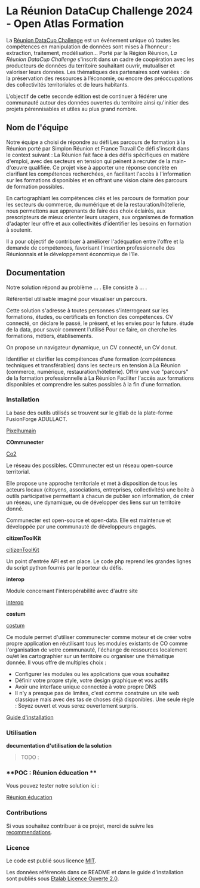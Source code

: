 # La Réunion DataCup Challenge 2024 - Open Atlas Formation

La [Réunion DataCup Challenge](https://data.regionreunion.com/p/page-reunion-datacup-challenge) est un événement unique où toutes les compétences en manipulation de données sont mises à l’honneur : extraction, traitement, modélisation… Porté par la Région Réunion, *La Réunion DataCup Challenge* s'inscrit dans un cadre de coopération avec les producteurs de données du territoire souhaitant ouvrir, mutualiser et valoriser leurs données. Les thématiques des partenaires sont variées : de la préservation des ressources à l’économie, ou encore des préoccupations des collectivités territoriales et de leurs habitants.

L’objectif de cette seconde édition est de continuer à fédérer une communauté autour des données ouvertes du territoire ainsi qu'initier des projets pérennisables et utiles au plus grand nombre.


## Nom de l'équipe

Notre équipe a choisi de répondre au défi Les parcours de formation à la Réunion​ porté par  Simplon Réunion et France Travail
Ce défi s'inscrit dans le context suivant : La Réunion fait face à des défis spécifiques en matière d'emploi, avec des secteurs en tension qui peinent à recruter de la main-d'œuvre qualifiée. Ce projet vise à apporter une réponse concrète en clarifiant les compétences recherchées, en facilitant l'accès à l'information sur les formations disponibles et en offrant une vision claire des parcours de formation possibles.

En cartographiant les compétences clés et les parcours de formation pour les secteurs du commerce, du numérique et de la restauration/hôtellerie, nous permettons aux apprenants de faire des choix éclairés, aux prescripteurs de mieux orienter leurs usagers, aux organismes de formation d'adapter leur offre et aux collectivités d'identifier les besoins en formation à soutenir.

Il a pour objectif de contribuer à améliorer l'adéquation entre l'offre et la demande de compétences, favorisant l'insertion professionnelle des Réunionnais et le développement économique de l'île.



## **Documentation**

Notre solution répond au problème ... . Elle consiste à ... .

Référentiel utilisable imaginé pour visualiser un parcours. 

Cette solution s'adresse à toutes personnes s'interrogeant sur les formations, études, ou certificats en fonction des compétences.
CV connecté, on déclare le passé, le présent, et les envies pour le future. 
étude de la data, pour savoir comment l'utilisé
Pour ce faire, on cherche les formations, métiers, établisements.

On propose un navigateur dynamique, un CV connecté, un CV donut.

Identifier et clarifier les compétences d'une formation (compétences techniques et transférables) dans les secteurs en tension à La Réunion (commerce, numérique, restauration/hôtellerie).
Offrir une vue "parcours" de la formation professionnelle à La Réunion
Faciliter l'accès aux formations disponibles et comprendre les suites possibles à la fin d'une formation. 

### **Installation**

La base des outils utilisés se trouvent sur le gitlab de la plate-forme FusionForge ADULLACT.

[Pixelhumain](https://gitlab.adullact.net/pixelhumain)

**COmmunecter**

[Co2](https://gitlab.adullact.net/pixelhumain/co2)

Le réseau des possibles. COmmunecter est un réseau open-source territorial.

Elle propose une approche territoriale et met à disposition de tous les acteurs locaux (citoyens, associations, entreprises, collectivités) une boite à outils participative permettant à chacun de publier son information, de créer un réseau, une dynamique, ou de développer des liens sur un territoire donné.

Communecter est open-source et open-data. Elle est maintenue et développée par une communauté de développeurs engagés.

**citizenToolKit**

[citizenToolKit](https://gitlab.adullact.net/pixelhumain/citizenToolKit)

Un point d'entrée API est en place. Le code php reprend les grandes lignes du script python fournis par le porteur du défis.

**interop**

Module concernant l'interopérabilité avec d'autre site

[interop](https://gitlab.adullact.net/pixelhumain/interop)

**costum**

[costum](https://gitlab.adullact.net/pixelhumain/costum)

Ce module permet d'utiliser communecter comme moteur et de créer votre propre application en réutilisant tous les modules existants de CO comme l'organisation de votre communauté, l'échange de ressources localement ou/et les cartographier sur un territoire ou organiser une thématique donnée.
Il vous offre de multiples choix :
- Configurer les modules ou les applications que vous souhaitez
- Définir votre propre style, votre design graphique et vos actifs
- Avoir une interface unique connectée à votre propre DNS
- Il n'y a presque pas de limites, c'est comme construire un site web classique mais avec des tas de choses déjà disponibles.
Une seule règle : Soyez ouvert et vous serez ouvertement surpris.

[Guide d'installation](/INSTALL.md)

### **Utilisation**

**documentation d'utilisation de la solution**
> TODO :

### **POC : Réunion éducation **
Vous pouvez tester notre solution ici :

[Réunion éducation](https://qa.communecter.org/costum/co/index/slug/reunionEducation)

### **Contributions**

Si vous souhaitez contribuer à ce projet, merci de suivre les [recommendations](/CONTRIBUTING.md).

### **Licence**

Le code est publié sous licence [MIT](/licence.MIT).

Les données référencés dans ce README et dans le guide d'installation sont publiés sous [Etalab Licence Ouverte 2.0](/licence.etalab-2.0).
